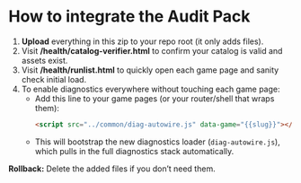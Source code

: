 # How to integrate the Audit Pack

1. **Upload** everything in this zip to your repo root (it only adds files).
2. Visit **/health/catalog-verifier.html** to confirm your catalog is valid and assets exist.
3. Visit **/health/runlist.html** to quickly open each game page and sanity check initial load.
4. To enable diagnostics everywhere without touching each game page:
   - Add this line to your game pages (or your router/shell that wraps them):
     ```html
     <script src="../common/diag-autowire.js" data-game="{{slug}}"></script>
     ```
   - This will bootstrap the new diagnostics loader (`diag-autowire.js`), which pulls in the full diagnostics stack automatically.

**Rollback:** Delete the added files if you don’t need them.
